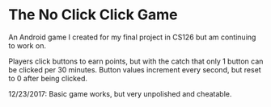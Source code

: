 # The No Click Click Game

An Android game I created for my final project in CS126 but am continuing to work on. 

Players click buttons to earn points, but with the catch that only 1 button can be clicked per 30 minutes.
Button values increment every second, but reset to 0 after being clicked. 

12/23/2017: Basic game works, but very unpolished and cheatable.
